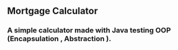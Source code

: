 ## Mortgage Calculator

### A simple calculator made with Java testing OOP (Encapsulation , Abstraction ).
